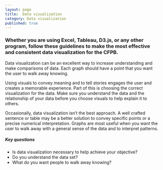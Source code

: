 ```yaml
---
layout: page
title:  Data visualization
category: Data visualization
published: true
---
```


### Whether you are using Excel, Tableau, D3.js, or any other program, follow these guidelines to make the most effective and consistent data visualization for the CFPB.

Data visualization can be an excellent way to increase understanding and make comparisons of data. Each graph should have a point that you want the user to walk away knowing.

Using visuals to convey meaning and to tell stories engages the user and creates a memorable experience. Part of this is choosing the correct visualization for the data. Make sure you understand the data and the relationship of your data before you choose visuals to help explain it to others.

Occasionally, data visualization isn’t the best approach. A well crafted sentence or table may be a better solution to convey specific points or a precise numerical interpretation. Graphs are most useful when you want the user to walk away with a general sense of the data and to interpret patterns.

##### Key questions
* Is data visualization necessary to help achieve your objective?
* Do you understand the data set?
* What do you want people to walk away knowing?
